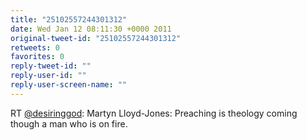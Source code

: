 ```yaml
---
title: "25102557244301312"
date: Wed Jan 12 08:11:30 +0000 2011
original-tweet-id: "25102557244301312"
retweets: 0
favorites: 0
reply-tweet-id: ""
reply-user-id: ""
reply-user-screen-name: ""
---
```

RT <a href="https://twitter.com/desiringgod">@desiringgod</a>: Martyn Lloyd-Jones: Preaching is theology coming though a man who is on fire.
